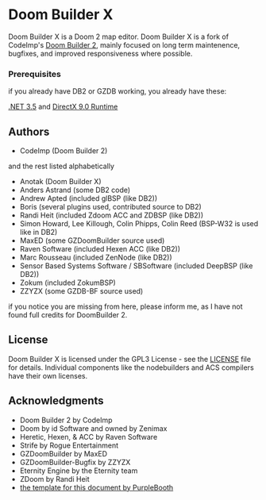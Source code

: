 # Doom Builder X

Doom Builder X is a Doom 2 map editor. Doom Builder X is a fork of CodeImp's [Doom Builder 2](http://www.doombuilder.com/), mainly focused on long term maintenence, bugfixes, and improved responsiveness where possible.

### Prerequisites

if you already have DB2 or GZDB working, you already have these:


[.NET 3.5](https://www.microsoft.com/en-us/download/details.aspx?id=21)
and
[DirectX 9.0 Runtime](https://www.microsoft.com/en-us/download/details.aspx?id=35&44F86079-8679-400C-BFF2-9CA5F2BCBDFC=1)

## Authors

* CodeImp (Doom Builder 2)

and the rest listed alphabetically

* Anotak (Doom Builder X)
* Anders Astrand (some DB2 code)
* Andrew Apted (included glBSP (like DB2))
* Boris (several plugins used, contributed source to DB2)
* Randi Heit (included Zdoom ACC and ZDBSP (like DB2))
* Simon Howard, Lee Killough, Colin Phipps, Colin Reed (BSP-W32 is used like in DB2)
* MaxED (some GZDoomBuilder source used)
* Raven Software (included Hexen ACC (like DB2))
* Marc Rousseau (included ZenNode (like DB2))
* Sensor Based Systems Software / SBSoftware (included DeepBSP (like DB2))
* Zokum (included ZokumBSP)
* ZZYZX (some GZDB-BF source used)

if you notice you are missing from here, please inform me, as I have not found full credits for DoomBuilder 2.

## License

Doom Builder X is licensed under the GPL3 License - see the [LICENSE](LICENSE) file for details.
Individual components like the nodebuilders and ACS compilers have their own licenses.

## Acknowledgments

* Doom Builder 2 by CodeImp
* Doom by id Software and owned by Zenimax
* Heretic, Hexen, & ACC by Raven Software
* Strife by Rogue Entertainment
* GZDoomBuilder by MaxED
* GZDoomBuilder-Bugfix by ZZYZX
* Eternity Engine by the Eternity team
* ZDoom by Randi Heit
* [the template for this document by PurpleBooth](https://gist.github.com/PurpleBooth/109311bb0361f32d87a2)